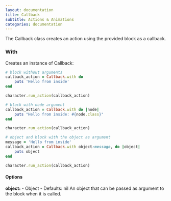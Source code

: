 ```yaml
---
layout: documentation
title: Callback
subtitle: Actions & Animations
categories: documentation
---
```


The Callback class creates an action using the provided block as a callback.

### With
Creates an instance of Callback:

```ruby
# block without arguments
callback_action = Callback.with do
	puts 'Hello from inside'
end

character.run_action(callback_action)

# block with node argument
callback_action = Callback.with do |node|
	puts "Hello from inside: #{node.class}"
end

character.run_action(callback_action)

# object and block with the object as argument
message = 'Hello from inside'
callback_action = Callback.with object:message, do |object|
	puts object
end

character.run_action(callback_action)
```

#### Options
**object:** - Object - Defaults: nil
An object that can be passed as argument to the block when it is called.